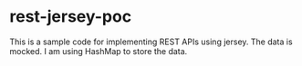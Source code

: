 # rest-jersey-poc
This is a sample code for implementing REST APIs using jersey.
The data is mocked. I am using HashMap to store the data.
